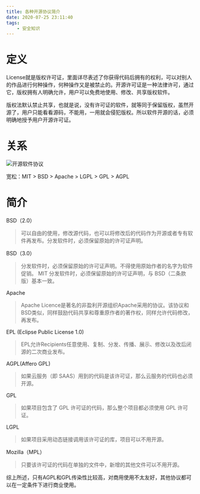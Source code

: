 ```yaml
---
title: 各种开源协议简介
date: 2020-07-25 23:11:40
tags:
    - 安全知识
---
```


# 定义
License就是版权许可证，里面详尽表述了你获得代码后拥有的权利，可以对别人的作品进行何种操作，何种操作又是被禁止的。开源许可证是一种法律许可，通过它，版权拥有人明确允许，用户可以免费地使用、修改、共享版权软件。
<!--more-->
版权法默认禁止共享，也就是说，没有许可证的软件，就等同于保留版权，虽然开源了，用户只能看看源码，不能用，一用就会侵犯版权。所以软件开源的话，必须明确地授予用户开源许可证。

# 关系

![开源软件协议](开源软件协议.jpg)

宽松：MIT > BSD > Apache > LGPL > GPL > AGPL

# 简介
BSD（2.0）
>可以自由的使用，修改源代码，也可以将修改后的代码作为开源或者专有软件再发布。分发软件时，必须保留原始的许可证声明。

BSD（3.0）
>分发软件时，必须保留原始的许可证声明。不得使用原始作者的名字为软件促销。
MIT
分发软件时，必须保留原始的许可证声明，与 BSD（二条款版）基本一致。

Apache
>Apache Licence是著名的非盈利开源组织Apache采用的协议。该协议和BSD类似，同样鼓励代码共享和尊重原作者的著作权，同样允许代码修改，再发布。

EPL (Eclipse Public License 1.0)
>EPL允许Recipients任意使用、复制、分发、传播、展示、修改以及改后闭源的二次商业发布。

AGPL(Affero GPL)
>如果云服务（即 SAAS）用到的代码是该许可证，那么云服务的代码也必须开源。

GPL
>如果项目包含了 GPL 许可证的代码，那么整个项目都必须使用 GPL 许可证。

LGPL
>如果项目采用动态链接调用该许可证的库，项目可以不用开源。

Mozilla（MPL）
>只要该许可证的代码在单独的文件中，新增的其他文件可以不用开源。

综上所述，只有AGPL和GPL传染性比较高，对商用使用不太友好，其他协议都可以在一定条件下进行商业使用。

